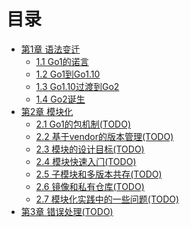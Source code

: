 # 目录

* [第1章 语法变迁](ch1/readme.md)
  * [1.1 Go1的诺言](ch1/ch1-1.md)
  * [1.2 Go1到Go1.10](ch1/ch1-2.md)
  * [1.3 Go1.10过渡到Go2](ch1/ch1-3.md)
  * [1.4 Go2诞生](ch1/ch1-4.md)
* [第2章 模块化](ch2/readme.md)
  * [2.1 Go1的包机制(TODO)](ch2/ch2-1.md)
  * [2.2 基于vendor的版本管理(TODO)](ch2/ch2-2.md)
  * [2.3 模块的设计⽬标(TODO)](ch2/ch2-3.md)
  * [2.4 模块快速⼊⻔(TODO)](ch2/ch2-4.md)
  * [2.5 子模块和多版本共存(TODO)](ch2/ch2-5.md)
  * [2.6 镜像和私有仓库(TODO)](ch2/ch2-6.md)
  * [2.7 模块化实践中的一些问题(TODO)](ch2/ch2-7.md)
* [第3章 错误处理(TODO)](ch3/readme.md)


<!--
1.
语言只定义了包的概念
包可以有不同的实现，比如基于zip的包集合

最早是没有gopath的
makefile时代的编译，和goroot是放在一起的
标准库包和用户包的分离

2.
gopath
intrnal
vendor

和std同名的包

3.
vendor的问题
本质原因是不同包中的类型不一样
vendor内的包对应新路径的包

4. 模块的设计⽬标

问题，有时候需要调试，临时修改以来包的代码，
但是修改之后会导致其它依赖此包的应用被影响，可以用replace吗

5. 模块快速⼊⻔
 go mod命令

6. go.mod 和 go.sum⽂件

7. go get重新⼊⻔

8. 语义化版本号

9. v1/v2/v3版本共存

10. ⼦模块

11. 最⼩化版本选择

12. 版本不相容和间接依赖

不相容是历史问题，临时调试修改依赖的包


14. 私有仓库/镜像
以前是每个pkg的go get需要DNS查网址，如果要定制指南修改hosts文件，
但是修改hosts文件将对其它应用产生影响。

-->
